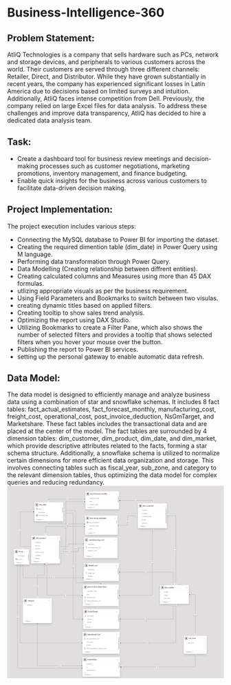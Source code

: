 # Business-Intelligence-360
## Problem Statement:
AtliQ Technologies is a company that sells hardware such as PCs, network and storage devices, and peripherals to various customers across the world.
Their customers are served through three different channels: Retailer, Direct, and Distributor. While they have grown substantially in recent years, 
the company has experienced significant losses in Latin America due to decisions based on limited surveys and intuition. 
Additionally, AtliQ faces intense competition from Dell. Previously, the company relied on large Excel files for data analysis. 
To address these challenges and improve data transparency, AtliQ has decided to hire a dedicated data analysis team.

## Task:
- Create a dashboard tool for business review meetings and decision-making processes such as customer negotiations, marketing promotions, inventory management, and finance budgeting.
- Enable quick insights for the business across various customers to facilitate data-driven decision making.

## Project Implementation:
The project execution includes various steps:
- Connecting the MySQL database to Power BI for importing the dataset.
- Creating the required dimention table (dim_date) in Power Query using M language.
- Performing data transformation through Power Query.
- Data Modelling (Creating relationship between diffrent entities).
- Creating calculated columns and Measures using more than 45 DAX formulas.
- utlizing appropriate visuals as per the business requirement.
- Using Field Parameters and Bookmarks to switch between two visulas.
- creating dynamic titles based on applied filters.
- Creating tooltip to show sales trend analysis.
- Optimizing the report using DAX Studio.
- Utilizing Bookmarks to create a Filter Pane, which also shows the number of selected filters and provides a tooltip that shows selected filters when you hover your mouse over the button.
- Publishing the report to Power BI services.
- setting up the personal gateway to enable automatic data refresh.
## Data Model:
The data model is designed to efficiently manage and analyze business data using a combination of star and snowflake schemas. It includes 8 fact tables: fact_actual_estimates, fact_forecast_monthly, manufacturing_cost, freight_cost, operational_cost, post_invoice_deduction, NsGmTarget, and Marketshare. These fact tables includes the transactional data and are placed at the center of the model. The fact tables are surrounded by 4 dimension tables: dim_customer, dim_product, dim_date, and dim_market, which provide descriptive attributes related to the facts, forming a star schema structure. Additionally, a snowflake schema is utilized to normalize certain dimensions for more efficient data organization and storage. This involves connecting tables such as fiscal_year, sub_zone, and category to the relevant dimension tables, thus optimizing the data model for complex queries and reducing redundancy. 
![Data Model](https://github.com/MadhuSainani/Business-Intelligence-360/blob/main/DataModel_BI360.png)


